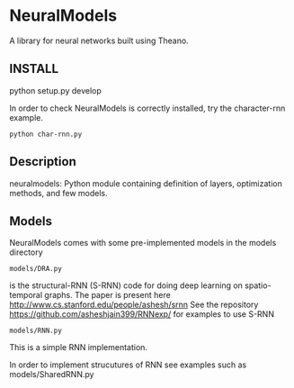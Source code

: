 # NeuralModels
A library for neural networks built using Theano.

## INSTALL

python setup.py develop

In order to check NeuralModels is correctly installed, try the character-rnn example. 
``` 
python char-rnn.py 
```

## Description

neuralmodels: Python module containing definition of layers, optimization methods, and few models. 

## Models

NeuralModels comes with some pre-implemented models in the models directory

```
models/DRA.py
``` 
is the structural-RNN (S-RNN) code for doing deep learning on spatio-temporal graphs. The paper is present here http://www.cs.stanford.edu/people/ashesh/srnn See the repository https://github.com/asheshjain399/RNNexp/ for examples to use S-RNN

```
models/RNN.py
```
This is a simple RNN implementation.

In order to implement strucutures of RNN see examples such as models/SharedRNN.py
